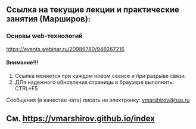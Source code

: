 
## Ссылка на текущие лекции и практические занятия (Марширов): 
### Основы web-технологий
https://events.webinar.ru/20986780/948267216

#### Внимание!!! 
 1. Ссылка меняется при каждом новом сеансе и при разрыве связи.
 2. ДЛя надежного обновления страницы в браузере выполнить: CTRL+F5 


Сообщения (в качестве чата) писать на электронку: vmarshirov@hse.ru



## См.  https://vmarshirov.github.io/index
